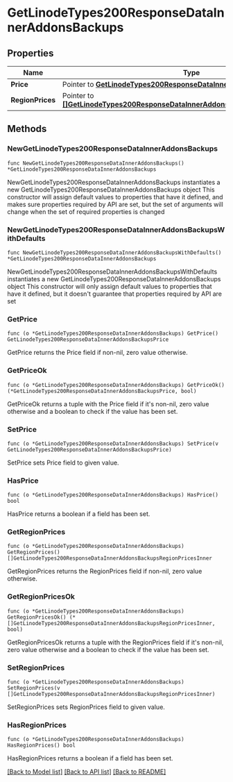 # GetLinodeTypes200ResponseDataInnerAddonsBackups

## Properties

Name | Type | Description | Notes
------------ | ------------- | ------------- | -------------
**Price** | Pointer to [**GetLinodeTypes200ResponseDataInnerAddonsBackupsPrice**](GetLinodeTypes200ResponseDataInnerAddonsBackupsPrice.md) |  | [optional] 
**RegionPrices** | Pointer to [**[]GetLinodeTypes200ResponseDataInnerAddonsBackupsRegionPricesInner**](GetLinodeTypes200ResponseDataInnerAddonsBackupsRegionPricesInner.md) |  | [optional] 

## Methods

### NewGetLinodeTypes200ResponseDataInnerAddonsBackups

`func NewGetLinodeTypes200ResponseDataInnerAddonsBackups() *GetLinodeTypes200ResponseDataInnerAddonsBackups`

NewGetLinodeTypes200ResponseDataInnerAddonsBackups instantiates a new GetLinodeTypes200ResponseDataInnerAddonsBackups object
This constructor will assign default values to properties that have it defined,
and makes sure properties required by API are set, but the set of arguments
will change when the set of required properties is changed

### NewGetLinodeTypes200ResponseDataInnerAddonsBackupsWithDefaults

`func NewGetLinodeTypes200ResponseDataInnerAddonsBackupsWithDefaults() *GetLinodeTypes200ResponseDataInnerAddonsBackups`

NewGetLinodeTypes200ResponseDataInnerAddonsBackupsWithDefaults instantiates a new GetLinodeTypes200ResponseDataInnerAddonsBackups object
This constructor will only assign default values to properties that have it defined,
but it doesn't guarantee that properties required by API are set

### GetPrice

`func (o *GetLinodeTypes200ResponseDataInnerAddonsBackups) GetPrice() GetLinodeTypes200ResponseDataInnerAddonsBackupsPrice`

GetPrice returns the Price field if non-nil, zero value otherwise.

### GetPriceOk

`func (o *GetLinodeTypes200ResponseDataInnerAddonsBackups) GetPriceOk() (*GetLinodeTypes200ResponseDataInnerAddonsBackupsPrice, bool)`

GetPriceOk returns a tuple with the Price field if it's non-nil, zero value otherwise
and a boolean to check if the value has been set.

### SetPrice

`func (o *GetLinodeTypes200ResponseDataInnerAddonsBackups) SetPrice(v GetLinodeTypes200ResponseDataInnerAddonsBackupsPrice)`

SetPrice sets Price field to given value.

### HasPrice

`func (o *GetLinodeTypes200ResponseDataInnerAddonsBackups) HasPrice() bool`

HasPrice returns a boolean if a field has been set.

### GetRegionPrices

`func (o *GetLinodeTypes200ResponseDataInnerAddonsBackups) GetRegionPrices() []GetLinodeTypes200ResponseDataInnerAddonsBackupsRegionPricesInner`

GetRegionPrices returns the RegionPrices field if non-nil, zero value otherwise.

### GetRegionPricesOk

`func (o *GetLinodeTypes200ResponseDataInnerAddonsBackups) GetRegionPricesOk() (*[]GetLinodeTypes200ResponseDataInnerAddonsBackupsRegionPricesInner, bool)`

GetRegionPricesOk returns a tuple with the RegionPrices field if it's non-nil, zero value otherwise
and a boolean to check if the value has been set.

### SetRegionPrices

`func (o *GetLinodeTypes200ResponseDataInnerAddonsBackups) SetRegionPrices(v []GetLinodeTypes200ResponseDataInnerAddonsBackupsRegionPricesInner)`

SetRegionPrices sets RegionPrices field to given value.

### HasRegionPrices

`func (o *GetLinodeTypes200ResponseDataInnerAddonsBackups) HasRegionPrices() bool`

HasRegionPrices returns a boolean if a field has been set.


[[Back to Model list]](../README.md#documentation-for-models) [[Back to API list]](../README.md#documentation-for-api-endpoints) [[Back to README]](../README.md)


